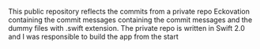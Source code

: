 This public repository reflects the commits from a private repo Eckovation containing the commit messages containing the commit messages and the dummy files with .swift extension. The private repo is written in Swift 2.0 and I was responsible to build the app from the start